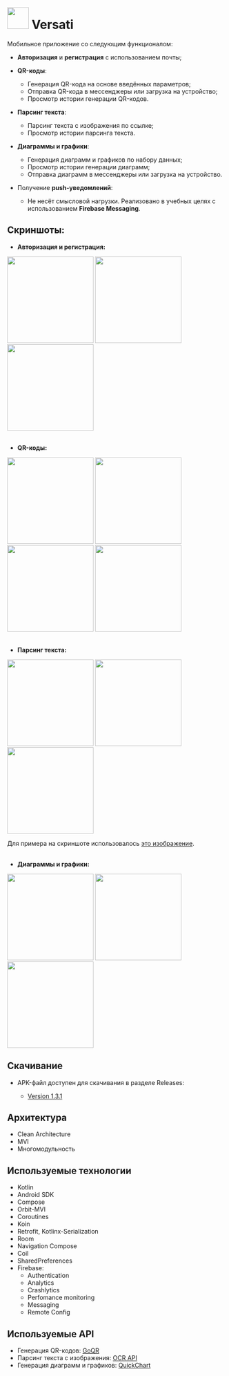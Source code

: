 # <image src='https://github.com/arshapshap/versati/assets/48681339/684c2581-02f6-4ba1-aa6d-bec77da5f6b3' width=50 /> Versati

  Мобильное приложение со следующим функционалом:
* **Авторизация** и **регистрация** с использованием почты;

* **QR-коды**:
  * Генерация QR-кода на основе введённых параметров;
  * Отправка QR-кода в мессенджеры или загрузка на устройство;
  * Просмотр истории генерации QR-кодов.

* **Парсинг текста**:
  * Парсинг текста с изображения по ссылке;
  * Просмотр истории парсинга текста.

* **Диаграммы и графики**:
  * Генерация диаграмм и графиков по набору данных;
  * Просмотр истории генерации диаграмм;
  * Отправка диаграмм в мессенджеры или загрузка на устройство.

* Получение **push-уведомлений**:
  * Не несёт смысловой нагрузки. Реализовано в учебных целях с использованием **Firebase Messaging**.

## Скриншоты:
* **Авторизация и регистрация:**

<image src='https://github.com/arshapshap/versati/assets/48681339/5ef80259-70fc-405c-a96b-35dbeddc55f8' width=200 />
<image src='https://github.com/arshapshap/versati/assets/48681339/a94402f1-882a-4377-87d7-7a3f76dfe3bb' width=200 />
<image src='https://github.com/arshapshap/versati/assets/48681339/b6ae8de2-e74c-4856-8101-f5eb5fb3db10' width=200 />
<br>
<br>

* **QR-коды:**

<image src='https://github.com/arshapshap/versati/assets/48681339/ac5d3781-52c8-41d1-9480-881d55a75880' width=200 />
<image src='https://github.com/arshapshap/versati/assets/48681339/a690d43a-6424-4cd6-99c4-2a6a2176fe11' width=200 />
<image src='https://github.com/arshapshap/versati/assets/48681339/594229c3-ef1e-44aa-9d3d-24f6ed7445f7' width=200 />
<image src='https://github.com/arshapshap/versati/assets/48681339/a3c53a9a-ff30-4ed7-a515-34f1863d328d' width=200 />
<br>
<br>

* **Парсинг текста:**

<image src='https://github.com/arshapshap/versati/assets/48681339/a29659f3-a243-4cf7-acea-d2659d4a6b42' width=200 />
<image src='https://github.com/arshapshap/versati/assets/48681339/ca5e22cf-2f73-418c-be56-42fcb32bac7f' width=200 />
<image src='https://github.com/arshapshap/versati/assets/48681339/9d1f004b-1a71-44c2-9e65-3f1a6b80b549' width=200 />

Для примера на скриншоте использовалось [это изображение](https://favim.com/pd/s6/orig/61/text-harry-potter-hermione-Favim.com-576725.jpg).
<br>
<br>

* **Диаграммы и графики:**

<image src='https://github.com/arshapshap/versati/assets/48681339/bca5ce24-5201-442e-b92a-b908fd247bd6' width=200 />
<image src='https://github.com/arshapshap/versati/assets/48681339/0c8b1358-7eaa-43a1-ab4a-70f80e46a8e6' width=200 />
<image src='https://github.com/arshapshap/versati/assets/48681339/426f8f9b-fa96-4770-a0a4-691a4a7c709b' width=200 />


## Скачивание
      
  * APK-файл доступен для скачивания в разделе Releases:

    - [Version 1.3.1](https://github.com/arshapshap/versati/releases/tag/v1.3.1)

## Архитектура
* Clean Architecture
* MVI
* Многомодульность

## Используемые технологии
* Kotlin
* Android SDK
* Compose
* Orbit-MVI
* Coroutines
* Koin
* Retrofit, Kotlinx-Serialization
* Room
* Navigation Compose
* Coil
* SharedPreferences
* Firebase:
  - Authentication
  - Analytics
  - Crashlytics
  - Perfomance monitoring
  - Messaging
  - Remote Config

## Используемые API
* Генерация QR-кодов: [GoQR](https://goqr.me/api/)
* Парсинг текста с изображения: [OCR API](https://ocr.space/OCRAPI)
* Генерация диаграмм и графиков: [QuickChart](https://quickchart.io/)
